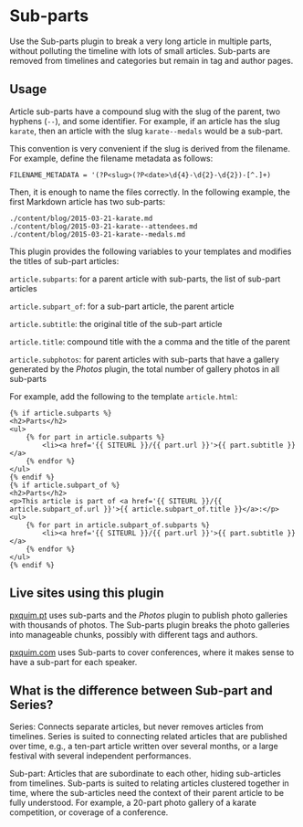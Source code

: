 # Sub-parts

Use the Sub-parts plugin to break a very long article in multiple parts, without polluting the timeline with lots of small articles. Sub-parts are removed from timelines and categories but remain in tag and author pages.

## Usage

Article sub-parts have a compound slug with the slug of the parent, two hyphens (`--`), and some identifier. For example, if an article has the slug `karate`, then an article with the slug `karate--medals` would be a sub-part.

This convention is very convenient if the slug is derived from the filename. For example, define the filename metadata as follows:

    FILENAME_METADATA = '(?P<slug>(?P<date>\d{4}-\d{2}-\d{2})-[^.]+)

Then, it is enough to name the files correctly. In the following example, the first Markdown article has two sub-parts:

    ./content/blog/2015-03-21-karate.md
    ./content/blog/2015-03-21-karate--attendees.md
    ./content/blog/2015-03-21-karate--medals.md

This plugin provides the following variables to your templates and modifies the titles of sub-part articles:

`article.subparts`: for a parent article with sub-parts, the list of sub-part articles

`article.subpart_of`: for a sub-part article, the parent article

`article.subtitle`: the original title of the sub-part article

`article.title`: compound title with the a comma and the title of the parent

`article.subphotos`: for parent articles with sub-parts that have a gallery generated by the _Photos_ plugin, the total number of gallery photos in all sub-parts

For example, add the following to the template `article.html`:

    {% if article.subparts %}
    <h2>Parts</h2>
    <ul>
    	{% for part in article.subparts %}
    		<li><a href='{{ SITEURL }}/{{ part.url }}'>{{ part.subtitle }}</a>
    	{% endfor %}
    </ul>
    {% endif %}
    {% if article.subpart_of %}
    <h2>Parts</h2>
    <p>This article is part of <a href='{{ SITEURL }}/{{ article.subpart_of.url }}'>{{ article.subpart_of.title }}</a>:</p>
    <ul>
    	{% for part in article.subpart_of.subparts %}
    		<li><a href='{{ SITEURL }}/{{ part.url }}'>{{ part.subtitle }}</a>
    	{% endfor %}
    </ul>
    {% endif %}


## Live sites using this plugin

[pxquim.pt](http://pxquim.pt/) uses sub-parts and the _Photos_ plugin to publish photo galleries with thousands of photos. The Sub-parts plugin breaks the photo galleries into manageable chunks, possibly with different tags and authors.

[pxquim.com](http://pxquim.com/) uses Sub-parts to cover conferences, where it makes sense to have a sub-part for each speaker.

## What is the difference between Sub-part and Series?

Series:	Connects separate articles, but never removes articles from timelines. Series is suited to connecting related articles that are published over time, e.g., a ten-part article written over several months, or a large festival with several independent performances.

Sub-part: Articles that are subordinate to each other, hiding sub-articles from timelines. Sub-parts is suited to relating articles clustered together in time, where the sub-articles need the context of their parent article to be fully understood. For example, a 20-part photo gallery of a karate competition, or coverage of a conference.
